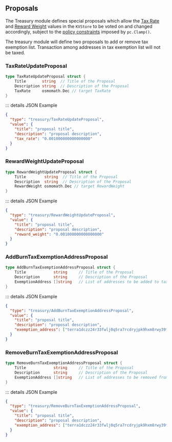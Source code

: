 ## Proposals

The Treasury module defines special proposals which allow the [Tax Rate](./02_state.md#TaxRate) and [Reward Weight](./02_state.md#RewardWeight) values in the `KVStore` to be voted on and changed accordingly, subject to the [policy constraints](./03_end_block.md#PolicyConstraints) imposed by `pc.Clamp()`.

The treasury module will define two proposals to add or remove tax exemption list. Transaction among addresses in tax exemption list will not be taxed.

### TaxRateUpdateProposal

```go
type TaxRateUpdateProposal struct {
	Title       string  // Title of the Proposal
	Description string  // Description of the Proposal
	TaxRate     osmomath.Dec // target TaxRate
}
```

::: details JSON Example

```json
{
  "type": "treasury/TaxRateUpdateProposal",
  "value": {
    "title": "proposal title",
    "description": "proposal description",
    "tax_rate": "0.001000000000000000"
  }
}
```

### RewardWeightUpdateProposal

```go
type RewardWeightUpdateProposal struct {
	Title        string  // Title of the Proposal
	Description  string  // Description of the Proposal
	RewardWeight osmomath.Dec // target RewardWeight
}
```

::: details JSON Example

```json
{
  "type": "treasury/RewardWeightUpdateProposal",
  "value": {
    "title": "proposal title",
    "description": "proposal description",
    "reward_weight": "0.001000000000000000"
  }
}
```

### AddBurnTaxExemptionAddressProposal

```go
type AddBurnTaxExemptionAddressProposal struct {
	Title            string     // Title of the Proposal
	Description      string     // Description of the Proposal
	ExemptionAddress []string   // List of addresses to be added to tax exemption
}
```

::: details JSON Example

```json
{
  "type": "treasury/AddBurnTaxExemptionAddressProposal",
  "value": {
    "title": "proposal title",
    "description": "proposal description",
    "exemption_address": ["terra1dczz24r33fwlj0q5ra7rcdryjpk9hxm8rwy39t","terra1qt8mrv72gtvmnca9z6ftzd7slqhaf8m60aa7ye"]
  }
}
```

### RemoveBurnTaxExemptionAddressProposal

```go
type RemoveBurnTaxExemptionAddressProposal struct {
	Title            string     // Title of the Proposal
	Description      string     // Description of the Proposal
	ExemptionAddress []string   // List of addresses to be removed from tax exemption
}
```

::: details JSON Example

```json
{
  "type": "treasury/RemoveBurnTaxExemptionAddressProposal",
  "value": {
    "title": "proposal title",
    "description": "proposal description",
    "exemption_address": ["terra1dczz24r33fwlj0q5ra7rcdryjpk9hxm8rwy39t","terra1qt8mrv72gtvmnca9z6ftzd7slqhaf8m60aa7ye"]
  }
}
```